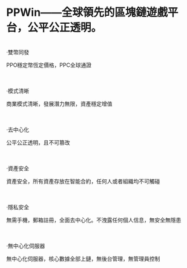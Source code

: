 # PPWin——全球領先的區塊鏈遊戲平台，公平公正透明。
<br>
·雙幣同發

PPO穩定幣恆定價格，PPC全球通證

<br>
<br>
·模式清晰

商業模式清晰，發展潛力無限，資產穩定增值

<br>
<br>
·去中心化

公平公正透明，且不可篡改

<br>
<br>
·資產安全

資產安全，所有資產存放在智能合約，任何人或者組織均不可觸碰

<br>
<br>
·隱私安全

無需手機，郵箱註冊，全面去中心化。不洩露任何個人信息，無安全無隱患

<br>
<br>
·無中心化伺服器

無中心化伺服器，核心數據全部上鏈，無後台管理，無管理員控制
